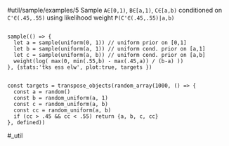 #util/sample/examples/5 Sample `A∈[0,1)`, `B∈[a,1)`, `C∈[a,b)` conditioned on `C'∈(.45,.55)` using likelihood weight `P(C'∈(.45,.55)|a,b)`
```js:js_input

sample(() => {
  let a = sample(uniform(0, 1)) // uniform prior on [0,1]
  let b = sample(uniform(a, 1)) // uniform cond. prior on [a,1]
  let c = sample(uniform(a, b)) // uniform cond. prior on [a,b]  
  weight(log( max(0, min(.55,b) - max(.45,a)) / (b-a) ))
}, {stats:'tks ess elw', plot:true, targets })

```
```js:js_removed

const targets = transpose_objects(random_array(1000, () => {
  const a = random()
  const b = random_uniform(a, 1)
  const c = random_uniform(a, b)
  const cc = random_uniform(a, b)
  if (cc > .45 && cc < .55) return {a, b, c, cc}
}, defined))

```
#_util